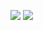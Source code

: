 ![](https://github-readme-stats.vercel.app/api?username=vuchaev2015&theme=dark&show_icons=false&line_height=27&layout=compact&locale=en&include_all_commits=true&count_private=true)
![](https://github-readme-stats.vercel.app/api/top-langs/?username=vuchaev2015&theme=dark&langs_count=4&layout=compact&hide=css,scss)
